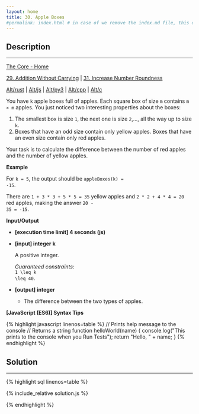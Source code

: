 ```yaml
---
layout: home
title: 30. Apple Boxes
#permalink: index.html # in case of we remove the index.md file, this doc will be the index page
---
```


<div class="row">
<div class="columnStmt" markdown="1">

## Description

---

[The Core - Home](../../code-signal-arcade-thecore/README.html)

[29. Addition Without Carrying](../29_additionWithoutCarrying/README.html) | [31. Increase Number Roundness](../31_increaseNumberRoundness/README.html)

[Alt/rust](./Alt_rust//README.md) | [Alt/js](./Alt_js/README.html) | [Alt/py3](./Alt_py3/README.md) | [Alt/cpp](./Alt_cpp/README.md) | [Alt/c](./Alt_c/README.md)

You have <code>k</code> apple boxes full of apples. Each square box of size <code>m</code> contains <code>m × m</code> apples. You just noticed two interesting properties about the boxes:

1. The smallest box is size <code>1</code>, the next one is size <code>2</code>,..., all the way up to size <code>k</code>.
1. Boxes that have an odd size contain only yellow apples. Boxes that have an even size contain only red apples.

Your task is to calculate the difference between the number of red apples and the number of yellow apples.

**Example**

For <code>k = 5</code>, the output should be
<code>appleBoxes(k) = -15</code>.

There are <code>1 + 3 \* 3 + 5 \* 5 = 35</code> yellow apples and <code>2 \* 2 + 4 \* 4 = 20</code> red apples, making the answer <code>20 - 35 = -15</code>.

**Input/Output**

- **[execution time limit] 4 seconds (js)**

- **[input] integer k**

  A positive integer.

  _Guaranteed constraints:_<br>
  <code type='math/tex'>1 \leq k \leq 40</code>.

- **[output] integer**
  - The difference between the two types of apples.

**[JavaScript (ES6)] Syntax Tips**

{% highlight javascript linenos=table %}
// Prints help message to the console
// Returns a string
function helloWorld(name) {
console.log("This prints to the console when you Run Tests");
return "Hello, " + name;
}
{% endhighlight %}

</div>
<div class="columnSol" markdown="1">

## Solution

---

{% highlight sql linenos=table %}

{% include_relative solution.js %}

{% endhighlight %}

</div>
</div>
